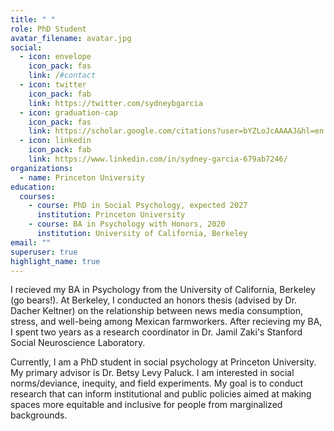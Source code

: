 ```yaml
---
title: " "
role: PhD Student
avatar_filename: avatar.jpg
social:
  - icon: envelope
    icon_pack: fas
    link: /#contact
  - icon: twitter
    icon_pack: fab
    link: https://twitter.com/sydneybgarcia
  - icon: graduation-cap
    icon_pack: fas
    link: https://scholar.google.com/citations?user=bYZLoJcAAAAJ&hl=en
  - icon: linkedin
    icon_pack: fab
    link: https://www.linkedin.com/in/sydney-garcia-679ab7246/
organizations:
  - name: Princeton University
education:
  courses:
    - course: PhD in Social Psychology, expected 2027
      institution: Princeton University
    - course: BA in Psychology with Honors, 2020
      institution: University of California, Berkeley
email: ""
superuser: true
highlight_name: true
---
```

I recieved my BA in Psychology from the University of California, Berkeley (go bears!). At Berkeley, I conducted an honors thesis (advised by Dr. Dacher Keltner) on the relationship between news media consumption, stress, and well-being among Mexican farmworkers. After recieving my BA, I spent two years as a research coordinator in Dr. Jamil Zaki's Stanford Social Neuroscience Laboratory.

Currently, I am a PhD student in social psychology at Princeton University. My primary advisor is Dr. Betsy Levy Paluck. I am interested in social norms/deviance, inequity, and field experiments. My goal is to conduct research that can inform institutional and public policies aimed at making spaces more equitable and inclusive for people from marginalized backgrounds.